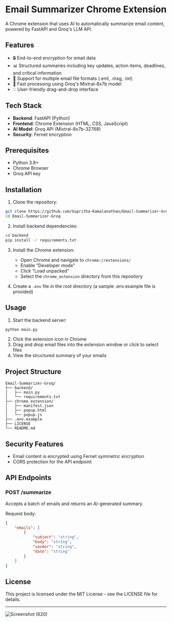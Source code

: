 # Email Summarizer Chrome Extension

A Chrome extension that uses AI to automatically summarize email content, powered by FastAPI and Groq's LLM API.

## Features

- 🔒 End-to-end encryption for email data
- 📊 Structured summaries including key updates, action items, deadlines, and critical information
- 🎯 Support for multiple email file formats (.eml, .msg, .txt)
- 🚀 Fast processing using Groq's Mixtral-8x7b model
- 💡 User-friendly drag-and-drop interface

## Tech Stack

- **Backend**: FastAPI (Python)
- **Frontend**: Chrome Extension (HTML, CSS, JavaScript)
- **AI Model**: Groq API (Mixtral-8x7b-32768)
- **Security**: Fernet encryption

## Prerequisites

- Python 3.8+
- Chrome Browser
- Groq API key

## Installation

1. Clone the repository:
```bash
git clone https://github.com/Supritha-Kamalanathan/Email-Summarizer-Groq.git
cd Email-Summarizer-Groq
```

2. Install backend dependencies:
```bash
cd backend
pip install -r requirements.txt
```

3. Install the Chrome extension:
   - Open Chrome and navigate to `chrome://extensions/`
   - Enable "Developer mode"
   - Click "Load unpacked"
   - Select the `chrome_extension` directory from this repository

4. Create a `.env` file in the root directory (a sample .env.example file is provided)

## Usage

1. Start the backend server:
```bash
python main.py
```

2. Click the extension icon in Chrome
3. Drag and drop email files into the extension window or click to select files
4. View the structured summary of your emails

## Project Structure

```
Email-Summarizer-Groq/
├── backend/
│   ├── main.py
│   └── requirements.txt
├── chrome_extension/
│   ├── manifest.json
│   ├── popup.html
│   └── popup.js
├── .env.example
├── LICENSE
└── README.md
```

## Security Features

- Email content is encrypted using Fernet symmetric encryption
- CORS protection for the API endpoint

## API Endpoints

### POST /summarize
Accepts a batch of emails and returns an AI-generated summary.

Request body:
```json
{
    "emails": [
        {
            "subject": "string",
            "body": "string",
            "sender": "string",
            "date": "string"
        }
    ]
}
```

## License

This project is licensed under the MIT License - see the LICENSE file for details.

----------------------------------------------------------------------------------------------------

![Screenshot (620)](https://github.com/user-attachments/assets/39762d3e-95f0-4d74-ad64-80a42f7663a3)
